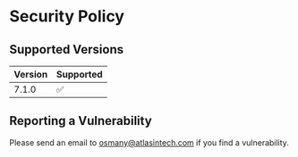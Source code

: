 # Security Policy

## Supported Versions

| Version | Supported          |
| ------- | ------------------ |
|  7.1.0  | :white_check_mark: |

## Reporting a Vulnerability

Please send an email to osmany@atlasintech.com if you find a vulnerability.
